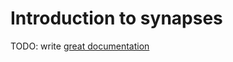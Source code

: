 # Introduction to synapses

TODO: write [great documentation](http://jacobian.org/writing/what-to-write/)
